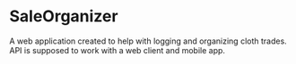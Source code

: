 # SaleOrganizer
A web application created to help with logging and organizing cloth trades. API is supposed to work with a web client and mobile app.
